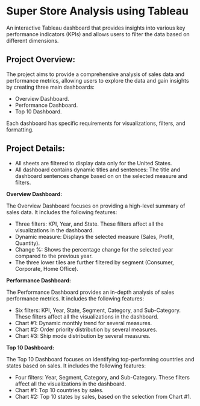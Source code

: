 
# Super Store Analysis using Tableau

An interactive Tableau dashboard that provides insights into various key performance indicators (KPIs) and allows users to filter the data based on different dimensions.

## Project Overview:

The project aims to provide a comprehensive analysis of sales data and performance metrics, allowing users to explore the data and gain insights by creating three main dashboards:
- Overview Dashboard.
- Performance Dashboard.
- Top 10 Dashboard. 

Each dashboard has specific requirements for visualizations, filters, and formatting.

## Project Details:

- All sheets are filtered to display data only for the United States.
- All dashboard contains dynamic titles and sentences: The title and dashboard sentences change based on on the selected measure and filters.

**Overview Dashboard:**

The Overview Dashboard focuses on providing a high-level summary of sales data.
It includes the following features:

- Three filters: KPI, Year, and State. These filters affect all the visualizations in the dashboard.
- Dynamic measure: Displays the selected measure (Sales, Profit, Quantity).
- Change %: Shows the percentage change for the selected year compared to the previous year.
- The three lower tiles are further filtered by segment (Consumer, Corporate, Home Office).

**Performance Dashboard:**

The Performance Dashboard provides an in-depth analysis of sales performance metrics.
It includes the following features:

- Six filters: KPI, Year, State, Segment, Category, and Sub-Category. These filters affect all the visualizations in the dashboard.
- Chart #1: Dynamic monthly trend for several measures.
- Chart #2: Order priority distribution by several measures.
- Chart #3: Ship mode distribution by several measures.

**Top 10 Dashboard:**

The Top 10 Dashboard focuses on identifying top-performing countries and states based on sales. It includes the following features:

- Four filters: Year, Segment, Category, and Sub-Category. These filters affect all the visualizations in the dashboard.
- Chart #1: Top 10 countries by sales.
- Chart #2: Top 10 states by sales, based on the selection from Chart #1.

